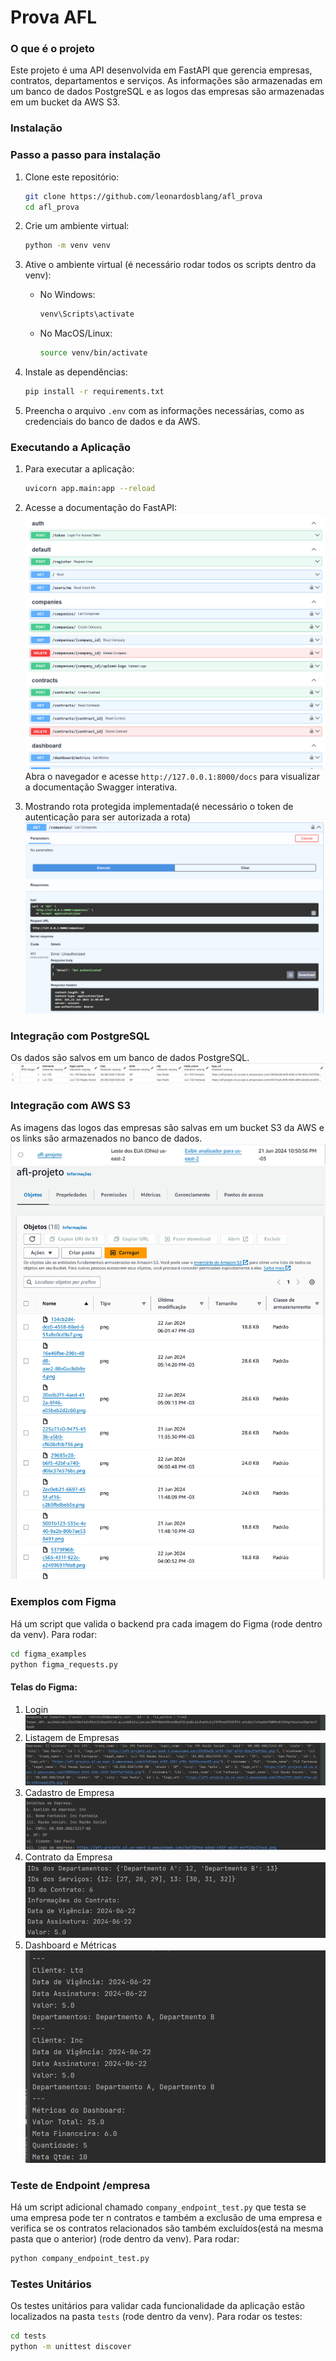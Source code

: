 # Prova AFL

### O que é o projeto

Este projeto é uma API desenvolvida em FastAPI que gerencia empresas, contratos, departamentos e serviços. As informações são armazenadas em um banco de dados PostgreSQL e as logos das empresas são armazenadas em um bucket da AWS S3.

### Instalação

### Passo a passo para instalação

1. Clone este repositório:
    ```sh
    git clone https://github.com/leonardosblang/afl_prova
    cd afl_prova
    ```

2. Crie um ambiente virtual:
    ```sh
    python -m venv venv
    ```

3. Ative o ambiente virtual (é necessário rodar todos os scripts dentro da venv):

    - No Windows:
        ```sh
        venv\Scripts\activate
        ```
    - No MacOS/Linux:
        ```sh
        source venv/bin/activate
        ```

4. Instale as dependências:
    ```sh
    pip install -r requirements.txt
    ```

5. Preencha o arquivo `.env` com as informações necessárias, como as credenciais do banco de dados e da AWS.

### Executando a Aplicação

1. Para executar a aplicação:
    ```sh
    uvicorn app.main:app --reload
    ```

2. Acesse a documentação do FastAPI:
    ![Documentação](images/docs.png)
    Abra o navegador e acesse `http://127.0.0.1:8000/docs` para visualizar a documentação Swagger interativa.

3. Mostrando rota protegida implementada(é necessário o token de autenticação para ser autorizada a rota)
    ![Rota Protegida](images/protected_route.png)

### Integração com PostgreSQL

Os dados são salvos em um banco de dados PostgreSQL.
![PostgreSQL](images/postgre.png)

### Integração com AWS S3

As imagens das logos das empresas são salvas em um bucket S3 da AWS e os links são armazenados no banco de dados.
![S31](images/s31.png) ![S32](images/s32.png)

### Exemplos com Figma

Há um script que valida o backend pra cada imagem do Figma (rode dentro da venv). Para rodar:
```sh
cd figma_examples
python figma_requests.py
```

#### Telas do Figma:
1. Login
    ![Login](images/figma_1.png)
2. Listagem de Empresas
    ![Empresas](images/figma_2.png)
3. Cadastro de Empresa
    ![Cadastro de Empresa](images/figma_3.png)
4. Contrato da Empresa
    ![Contrato](images/figma_4.png)
5. Dashboard e Métricas
    ![Dashboard](images/figma_5.png)

### Teste de Endpoint /empresa

Há um script adicional chamado `company_endpoint_test.py` que testa se uma empresa pode ter n contratos e também a exclusão de uma empresa e verifica se os contratos relacionados são também excluídos(está na mesma pasta que o anterior) (rode dentro da venv).
Para rodar:
```sh
python company_endpoint_test.py
```

### Testes Unitários

Os testes unitários para validar cada funcionalidade da aplicação estão localizados na pasta `tests` (rode dentro da venv). Para rodar os testes:
```sh
cd tests
python -m unittest discover
```
